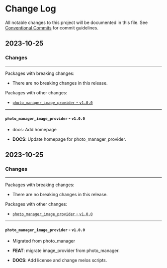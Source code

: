 # Change Log

All notable changes to this project will be documented in this file.
See [Conventional Commits](https://conventionalcommits.org) for commit guidelines.

## 2023-10-25

### Changes

---

Packages with breaking changes:

 - There are no breaking changes in this release.

Packages with other changes:

 - [`photo_manager_image_provider` - `v1.0.0`](#photo_manager_image_provider---v100)

---

#### `photo_manager_image_provider` - `v1.0.0`

 - docs: Add homepage

 - **DOCS**: Update homepage for photo_manager_provider.


## 2023-10-25

### Changes

---

Packages with breaking changes:

 - There are no breaking changes in this release.

Packages with other changes:

 - [`photo_manager_image_provider` - `v1.0.0`](#photo_manager_image_provider---v100)

---

#### `photo_manager_image_provider` - `v1.0.0`

 - Migrated from photo_manager

 - **FEAT**: migrate image_provider from photo_manager.
 - **DOCS**: Add license and change melos scripts.


